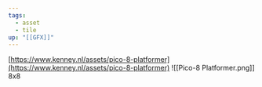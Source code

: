 ```yaml
---
tags:
  - asset
  - tile
up: "[[GFX]]"
---
```

[https://www.kenney.nl/assets/pico-8-platformer](https://www.kenney.nl/assets/pico-8-platformer)
![[Pico-8 Platformer.png]]
8x8